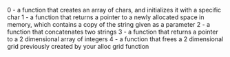 0 - a function that creates an array of chars, and initializes it with a specific char
1 -  a function that returns a pointer to a newly allocated space in memory, which contains a copy of the string given as a parameter
2 - a function that concatenates two strings
3 - a function that returns a pointer to a 2 dimensional array of integers
4 - a function that frees a 2 dimensional grid previously created by your alloc grid function

